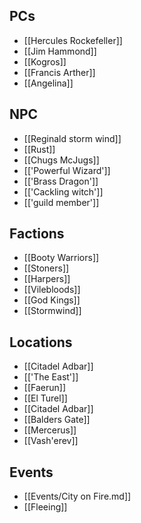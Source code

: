 ## PCs
* [[Hercules Rockefeller]] 
* [[Jim Hammond]]
* [[Kogros]] 
* [[Francis Arther]]
* [[Angelina]]
## NPC
* [[Reginald storm wind]] 
* [[Rust]]
* [[Chugs McJugs]]
* [['Powerful Wizard']]
* [['Brass Dragon']]
* [['Cackling witch']]
* [['guild member']]
## Factions
* [[Booty Warriors]]
* [[Stoners]] 
* [[Harpers]]
* [[Vilebloods]]
* [[God Kings]]
* [[Stormwind]]

## Locations
* [[Citadel Adbar]]
* [['The East']]
* [[Faerun]]
* [[El Turel]]
* [[Citadel Adbar]]
* [[Balders Gate]]
* [[Mercerus]]
* [[Vash'erev]]
## Events
* [[Events/City on Fire.md]]
* [[Fleeing]]